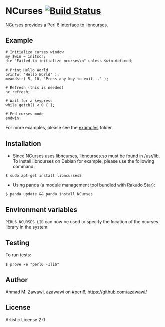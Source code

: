 # NCurses [![Build Status](https://travis-ci.org/azawawi/perl6-ncurses.svg?branch=master)](https://travis-ci.org/azawawi/perl6-ncurses)

NCurses provides a Perl 6 interface to libncurses.

## Example

```Perl6
# Initialize curses window
my $win = initscr;
die "Failed to initialize ncurses\n" unless $win.defined;

# Print Hello World
printw( "Hello World" );
mvaddstr( 5, 10, "Press any key to exit..." );

# Refresh (this is needed)
nc_refresh;

# Wait for a keypress
while getch() < 0 { };

# End curses mode
endwin;
```

For more examples, please see the [examples](examples) folder.

## Installation

* Since NCurses uses libncurses, libncurses.so must be found in /usr/lib.
To install libncurses on Debian for example, please use the following command:

```
$ sudo apt-get install libncurses5
```

* Using panda (a module management tool bundled with Rakudo Star):

```
$ panda update && panda install NCurses
```

## Environment variables

```PERL6_NCURSES_LIB``` can now be used to specify the location of the ncurses
library in the system.

## Testing

To run tests:

```
$ prove -e "perl6 -Ilib"
```

## Author

Ahmad M. Zawawi, azawawi on #perl6, https://github.com/azawawi/

## License

Artistic License 2.0
